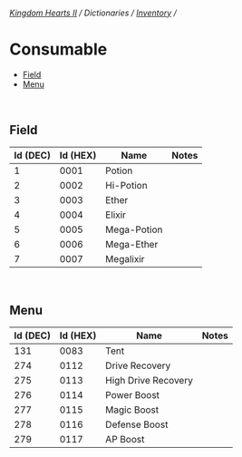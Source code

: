 ###### [Kingdom Hearts II](../index.md) / Dictionaries / [Inventory](../inventory.md) /

# Consumable

* [Field](#field)
* [Menu](#menu)

<br/>

## Field

| Id (DEC) | Id (HEX) | Name | Notes |
|----------|----------|------|-------|
| 1 | 0001 | Potion      |  |
| 2 | 0002 | Hi-Potion   |  |
| 3 | 0003 | Ether       |  |
| 4 | 0004 | Elixir      |  |
| 5 | 0005 | Mega-Potion |  |
| 6 | 0006 | Mega-Ether  |  |
| 7 | 0007 | Megalixir   |  |

<br/>

## Menu

| Id (DEC) | Id (HEX) | Name | Notes |
|----------|----------|------|-------|
| 131 | 0083 | Tent                |  |
| 274 | 0112 | Drive Recovery      |  |
| 275 | 0113 | High Drive Recovery |  |
| 276 | 0114 | Power Boost         |  |
| 277 | 0115 | Magic Boost         |  |
| 278 | 0116 | Defense Boost       |  |
| 279 | 0117 | AP Boost            |  |
